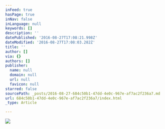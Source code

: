 ```yaml
---
inFeed: true
hasPage: true
inNav: false
inLanguage: null
keywords: []
description: ''
datePublished: '2016-08-27T17:08:21.998Z'
dateModified: '2016-08-27T17:08:03.282Z'
title: ''
author: []
via: {}
authors: []
publisher:
  name: null
  domain: null
  url: null
  favicon: null
starred: false
sourcePath: _posts/2016-08-27-684c50b1-47dd-4e0c-967e-af7ac2f236a7.md
url: 684c50b1-47dd-4e0c-967e-af7ac2f236a7/index.html
_type: Article

---
```

![](https://the-grid-user-content.s3-us-west-2.amazonaws.com/f0673ce9-3b76-40cf-8649-d48f9a08fc54.jpg)